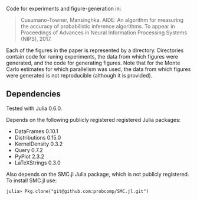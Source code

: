 Code for experiments and figure-generation in:

> Cusumano-Towner, Mansinghka. AIDE: An algorithm for measuring the accuracy of probabilistic inference algorithms. To appear in Proceedings of Advances in Neural Information Processing Systems (NIPS), 2017.

Each of the figures in the paper is represented by a directory.
Directories contain code for runing experiments, the data from which figures were generated, and the code for generating figures.
Note that for the Monte Carlo estimates for which parallelism was used, the data from which figures were generated is not reproducible (although it is provided).

## Dependencies

Tested with Julia 0.6.0.

Depends on the following publicly registered registered Julia packages:

 - DataFrames                    0.10.1
 - Distributions                 0.15.0
 - KernelDensity                 0.3.2
 - Query                         0.7.2
 - PyPlot                        2.3.2
 - LaTeXStrings                  0.3.0

Also depends on the SMC.jl Julia package, which is not publicly registered.
To install SMC.jl use:

```
julia> Pkg.clone("git@github.com:probcomp/SMC.jl.git")
```
